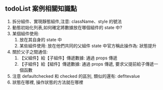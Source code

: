 ## todoList 案例相關知識點

1.  拆分組件、實現靜態組件,注意: className、style 的號法
2.  動態初始化列表,如何確定將數據放在哪個組件的 state 中?
3.  某個組件使用:
    1. 放在其自身的 state 中
    2. 某些組件使用: 放在他們共同的父組件 state 中官方稱此操作為: 狀態提升
4.  關於父子之間通信:
    1. 【父組件】給【子組件】傳遞數據: 通過 props 傳遞
    2. 【子組件】給【組件】傳遞數據: 通過 props 傳遞, 要求父提前給子傳遞一個函數
5.  注意 defaultchecked 和 checked 的區別, 類似的還有: defltevalue
6.  狀態在哪裡, 操作狀態的方法就在哪裡
